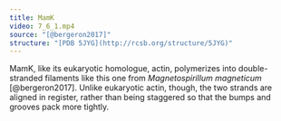 ```yaml
---
title: MamK
video: 7_6_1.mp4
source: "[@bergeron2017]"
structure: "[PDB 5JYG](http://rcsb.org/structure/5JYG)"
---
```

MamK, like its eukaryotic homologue, actin, polymerizes into double-stranded filaments like this one from *Magnetospirillum magneticum* [@bergeron2017]. Unlike eukaryotic actin, though, the two strands are aligned in register, rather than being staggered so that the bumps and grooves pack more tightly.

